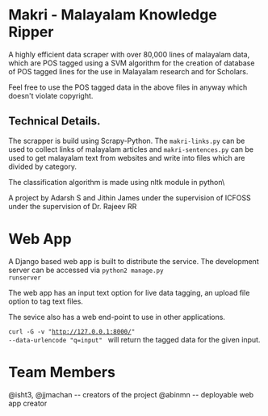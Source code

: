 # Makri - Malayalam Knowledge Ripper

A highly efficient data scraper with over 80,000 lines of malayalam data,
which are POS tagged using a SVM algorithm for the creation of database of
POS tagged lines for the use in Malayalam research and for Scholars.

Feel free to use the POS tagged data in the above files in anyway which doesn't
violate copyright.


## Technical Details.

The scrapper is build using Scrapy-Python. The `makri-links.py` can be used to collect
links of malayalam articles and `makri-sentences.py` can be used to get malayalam text from
websites and write into files which are divided by category.

The classification algorithm is made using nltk module in python\

A project by Adarsh S and Jithin James under the supervision of ICFOSS under the supervision of Dr. Rajeev RR

# Web App
A Django based web app is built to distribute the service.
The development server can be accessed via
<code>python2 manage.py runserver</code>

The web app has an input text option for live data tagging, an upload file option to tag text files.

The sevice also has a web end-point to use in other applications.

<code>curl -G -v  "http://127.0.0.1:8000/" --data-urlencode "q=input" </code> will return the tagged data for the given input.

# Team Members

@isht3, @jjmachan -- creators of the project
@abinmn -- deployable web app creator
